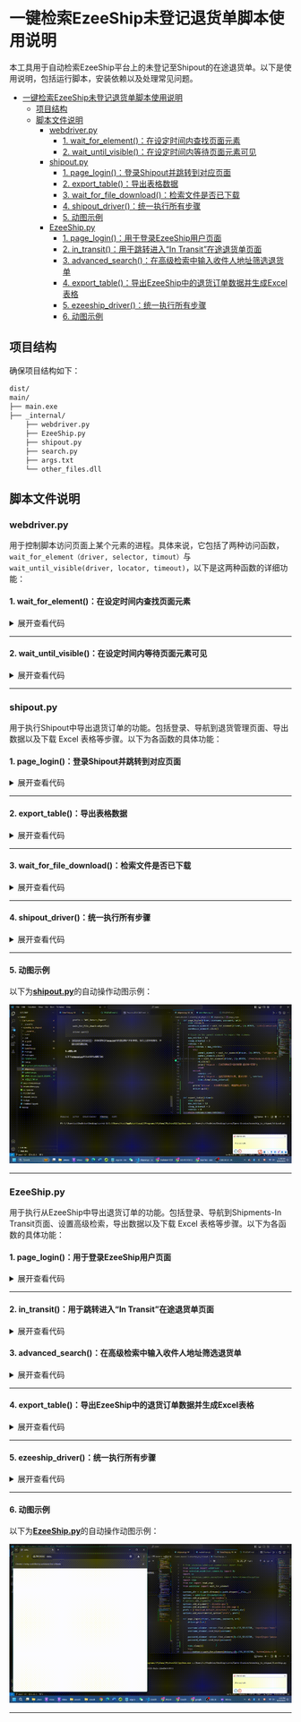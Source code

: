 # 一键检索EzeeShip未登记退货单脚本使用说明
本工具用于自动检索EzeeShip平台上的未登记至Shipout的在途退货单。以下是使用说明，包括运行脚本，安装依赖以及处理常见问题。

- [一键检索EzeeShip未登记退货单脚本使用说明](#一键检索ezeeship未登记退货单脚本使用说明)
  - [项目结构](#项目结构)
  - [脚本文件说明](#脚本文件说明)
    - [webdriver.py](#webdriverpy)
      - [1. wait\_for\_element()：在设定时间内查找页面元素](#1-wait_for_element在设定时间内查找页面元素)
      - [2. wait\_until\_visible()：在设定时间内等待页面元素可见](#2-wait_until_visible在设定时间内等待页面元素可见)
    - [shipout.py](#shipoutpy)
      - [1. page\_login()：登录Shipout并跳转到对应页面](#1-page_login登录shipout并跳转到对应页面)
      - [2. export\_table()：导出表格数据](#2-export_table导出表格数据)
      - [3. wait\_for\_file\_download()：检索文件是否已下载](#3-wait_for_file_download检索文件是否已下载)
      - [4. shipout\_driver()：统一执行所有步骤](#4-shipout_driver统一执行所有步骤)
      - [5. 动图示例](#5-动图示例)
    - [EzeeShip.py](#ezeeshippy)
      - [1. page\_login()：用于登录EzeeShip用户页面](#1-page_login用于登录ezeeship用户页面)
      - [2. in\_transit()：用于跳转进入“In Transit”在途退货单页面](#2-in_transit用于跳转进入in-transit在途退货单页面)
      - [3. advanced\_search()：在高级检索中输入收件人地址筛选退货单](#3-advanced_search在高级检索中输入收件人地址筛选退货单)
      - [4. export\_table()：导出EzeeShip中的退货订单数据并生成Excel表格](#4-export_table导出ezeeship中的退货订单数据并生成excel表格)
      - [5. ezeeship\_driver()：统一执行所有步骤](#5-ezeeship_driver统一执行所有步骤)
      - [6. 动图示例](#6-动图示例)

## 项目结构
确保项目结构如下：
```
dist/
main/
├── main.exe
├── _internal/
    ├── webdriver.py
    ├── EzeeShip.py
    ├── shipout.py
    ├── search.py
    ├── args.txt
    └── other_files.dll
```

## 脚本文件说明

### webdriver.py
用于控制脚本访问页面上某个元素的进程。具体来说，它包括了两种访问函数，`wait_for_element（driver, selector, timout）`与`wait_until_visible(driver, locator, timeout)`，以下是这两种函数的详细功能：

#### 1. wait_for_element()：在设定时间内查找页面元素
<details>
  <summary>展开查看代码</summary>

```python
def wait_for_element(driver, selector, timeout=10):
    try:
        element = WebDriverWait(driver, timeout).until(
            EC.element_to_be_clickable(selector)
        )
        return element
    except Exception as e:
        print("访问超时")
```

- `wait_for_element(driver, selector, timeout)`：创建一个WebDriverWait对象，用于在指定的时间内等待某个条件的发生。
  -  `driver`：这是一个WebDriver实例，通常用于控制浏览器。
  -  `selector`: 这是一个选择器，告诉Selenium需要在页面上找到哪个元素以及如何找到它。
  - `timeout`：这是等待该元素出现的最长时间，如果未能等到该元素加载完成，将会抛出超时异常。
</details>

_________________
#### 2. wait_until_visible()：在设定时间内等待页面元素可见
<details>
  <summary>展开查看代码</summary>

```python
def wait_until_visible(driver, locator, timeout=10):
    try:
        wait = WebDriverWait(driver, timeout)
        element = wait.until(EC.visibility_of_element_located(locator))
        return element
    
    except Exception as e:
        print("访问超时")
```
- `wait_until_visible(driver, locator, timeout)`：功能同上，用于等待页面上某个元素变得可见，并在元素可见后执行操作（例如点击）。输入参数与`wait_for_element()`功能一致

</details>

_________________


### shipout.py  
用于执行Shipout中导出退货订单的功能。包括登录、导航到退货管理页面、导出数据以及下载 Excel 表格等步骤。以下为各函数的具体功能：

#### 1. page_login()：登录Shipout并跳转到对应页面
<details>
  <summary>展开查看代码</summary>

```python
def page_login(driver, username, password, url):
    driver.get(url)

    username_element = driver.find_element(By.CLASS_NAME, 'ez-input__inner')
    username_element.send_keys(username)

    password_element = driver.find_element(By.XPATH, '//input[@type="password" and @autocomplete="off" and contains(@class, "ez-input__inner")]')
    password_element.send_keys(password)


    try:
        button = wait_for_element(driver, (By.CSS_SELECTOR, '.ez-button.login-submit.ez-button--primary.ez-button--medium'))
        button.click()
        print("已成功登录Shipout")

    except:
        print("Shipout账号或密码输入错误，请重新输入")
        driver.quit()

    warehouse_element = wait_for_element(driver, (By.XPATH, '//div[contains(text(), "Upland，CA")]'))
    warehouse_element.click()

    # Click on the parent element to expand the submenu
    max_retries = 10
    sleep_interval = 2
    retries = 0
    while retries < max_retries:
        try:
            parent_element = wait_for_element(driver, (By.XPATH, '//*[@id="app-root-wrap"]/section/aside/div/div[1]/div/ul/li[3]/div/div/div'))
            parent_element.click()
            rt = wait_for_element(driver, (By.XPATH, '/html/body/div[2]/ul/li[1]/div/span')) #'//div[@class="ez-menu-item__content"]//span[contains(text(), "Return Order")]'
            rt.click()
            print("Shipout - 已成功跳转至“退货管理-退货单”页面")
            break
        except:
            retries +=1
            print("Shipout - 当前页面请求失败，重试次数：", retries)
            time.sleep(sleep_interval)
    else:
        print("Shipout - 页面请求已超时，请重新执行文件")
        driver.quit()
```

- `page_login(driver, username, password, url)`：用于访问Shipout登录界面并输入用户名和密码，选择仓库地址，以及跳转至“退货管理-退货单”页面。
</details>

_________________
#### 2. export_table()：导出表格数据
<details>
  <summary>展开查看代码</summary>

```python
def export_table(driver):
    max_retries = 10
    sleep_interval = 2
    retries = 0
    while retries < max_retries:
        try: 
            all_button = wait_for_element(driver, (By.XPATH, '//*[@id="tab-0"]'))
            all_button.click()
            print("Shipout - 已选择查看“全部”退货单，正在尝试导出所有表格")

            export_button = wait_for_element(driver, (By.XPATH, '//*[@id="app-root-wrap"]/section/section/main/div/header/div/div[2]/div[2]/button'))
            export_button.click()
            print("Shipout - 已选择“导出”")

            all_filtered = wait_for_element(driver, (By.XPATH, "//ul[contains(@id, 'dropdown-menu-')]/li[2][normalize-space()='Export All Filtered Orders' or normalize-space()='导出当前所有数据']"))
            all_filtered.click()
            print("Shipout - 已选择“导出当前所有数据”")
            print("Shipout - 已导出退货单表格")
            break
        except:
            retries +=1
            print("Shipout - 请求失败，正在尝试重新下载表格，重试次数：", retries)
            time.sleep(sleep_interval)
    else:
        print("Shipout - 页面请求已超时，请重新执行文件")   
        driver.quit() 
```

- `export_table(driver)`：定位至“全部”退货单页面并导出所有数据。由于该页面加载所需时间较长，可能会导致导出文件的请求失败。在这种情况下，该函数会重复执行并记录失败次数直至导出文件，若请求超时，请联系技术人员处理。
</details>

_________________
#### 3. wait_for_file_download()：检索文件是否已下载
<details>
  <summary>展开查看代码</summary>

```python
def wait_for_file_download(prefix, timeout=100):

    end_time = time.time() + timeout
    script_dir = os.path.dirname(os.path.abspath(__file__))

    while time.time() < end_time:
        for filename in os.listdir(script_dir):
            if filename.startswith(prefix):
                print(f"Shipout - 已查找到下载文件: {filename}")
                return True
        time.sleep(1)  # Wait before checking again

    print(f"Shipout - 下载超时，未能在当前目录找到以 '{prefix}' 为前缀的文件名")
    return False
```
- `wait_for_file_download(prefix, timeout=100)`：遍历当前路径内文件，查询是否已下载生成的Excel表格。
  - `prefix`：读取该路径内文件的前缀，如“WMS_Return_Export”为Shipout输出文件的固定前缀。
  - 
</details>

_________________
#### 4. shipout_driver()：统一执行所有步骤
<details>
  <summary>展开查看代码</summary>

```python
def shipout_driver():

    params = read_args()

    shipout_url = params.get('shipout_url')
    shipout_username = params.get('shipout_username')
    shipout_password = params.get('shipout_password')

    driver = webdriver.Chrome(options=options) 

    page_login(driver, shipout_username, shipout_password, shipout_url)

    export_table(driver)

    prefix = "WMS_Return_Export"

    wait_for_file_download(prefix)

    driver.quit()
```

- `shipout_driver()`：读取同路径内<u>**args.txt**</u>内的登录账户名和密码，执行上述所有操作，并退出浏览器控制。
</details>

_________________

#### 5. 动图示例

以下为<u>**shipout.py**</u>的自动操作动图示例：
<div style="text-align: center;">
  <img src="Shipout演示.gif" alt="Shipout.py">
</div>

_________________

### EzeeShip.py
用于执行从EzeeShip中导出退货订单的功能。包括登录、导航到Shipments-In Transit页面、设置高级检索，导出数据以及下载 Excel 表格等步骤。以下为各函数的具体功能：

#### 1. page_login()：用于登录EzeeShip用户页面
<details>
  <summary>展开查看代码</summary>

```python
def page_login(driver, username, password, url):
    driver.get(url)

    username_element =driver.find_element(By.CSS_SELECTOR, 'input[type="text"][autocomplete="username"].el-input__inner')
    username_element.send_keys(username)

    password_element =driver.find_element(By.CSS_SELECTOR, 'input[type="password"][autocomplete="password"].el-input__inner')
    password_element.send_keys(password)
    try:
        button = wait_for_element(driver, (By.CSS_SELECTOR, 'button[data-v-1915e4d0][type="submit"].el-button.login-submit-button'))
        button.click()
        print("已成功登录EzeeShip")
    except:
        print("EzeeShip账号或密码输入错误，请重新输入")
        driver.quit()
```

- `page_login(driver, username, password, url)`：用于访问Shipout登录界面并输入用户名和密码，选择仓库地址，以及跳转至“退货管理-退货单”页面。
    - `driver`： WebDriver实例，通常用于控制浏览器
    - `username`：用于登录EzeeShip的用户名，读取自<u>**args.txt**</u>
    - `password`：用于登录EzeeShip的密码，读取自<u>**args.txt**</u>
    - `url`：EzeeShip用户登录界面网址

</details>

_________________
#### 2. in_transit()：用于跳转进入“In Transit”在途退货单页面
<details>
  <summary>展开查看代码</summary>

```python
def in_transit(driver):

    shipments_element = wait_for_element(driver, (By.XPATH, '//span[contains(text(), "Shipments")]'))
    shipments_element.click()
    print("EzeeShip - 已成功转入“Shipment”页面")

    in_transit_element =  wait_for_element(driver, (By.XPATH, '//span[contains(text(), "In Transit")]'))
    in_transit_element.click()
    print("EzeeShip - 选择“In Transit”订单")

    all_element = wait_for_element(driver, (By.XPATH, '//*[@id="app"]/div[1]/div[2]/div[1]/ul/div/li[3]/ul/div/li[1]/span'))
    all_element.click()
    print('EzeeShip - 点击“All”')

```
- `in_transit(driver)`：依次操作浏览器点击“Shipment”选项，在进入页面后点击网页左侧目录的“In Transit"选项，最后点击下拉目录中的“All”选项，调出所有在途退货单数据。  

</details>

#### 3. advanced_search()：在高级检索中输入收件人地址筛选退货单
<details>
  <summary>展开查看代码</summary>

```python
def advanced_search(driver, address):

    advanced_search = driver.find_element(By.XPATH, '//*[@id="app"]/div[1]/div[2]/div[2]/div/div/div/div[1]/div/div[2]/div[1]/section/i[1]')
    advanced_search.click()
    print('EzeeShip - 进入Advanced Search')

    address_input = wait_for_element(driver, (By.XPATH, '//*[@id="app"]/div[1]/div[2]/div[2]/div/div/div/div[1]/div/div[2]/section/div/form/div[2]/div[2]/div/div/div/input'))
    address_input.send_keys(address)
    print('EzeeShip - 输入“Recipient Address"仓库地址：', address)

    confirm = wait_for_element(driver, (By.XPATH, '//*[@id="app"]/div[1]/div[2]/div[2]/div/div/div/div[1]/div/div[2]/section/div/div/button[1]'))
    confirm.click()
    print('EzeeShip - 点击确认')

```
- `advanced_search(driver, address)`：点击页面上“Advanced Search”的选项，在“Recipient”一栏输入对应仓库的收件人地址（如Upland是“1037”），并点击“Confirm”实现筛选对应退货单。
    - `address`是仓库的收货地址，如“Upland”仓库为1037，该地址需使用者在<u>**args.txt**</u>文件中的“ezeeship_recipient_address”一栏手动修改。
</details>

_________________
#### 4. export_table()：导出EzeeShip中的退货订单数据并生成Excel表格
<details>
  <summary>展开查看代码</summary>

```python
def export_table(driver):
    export_button = driver.find_element(By.XPATH, '//*[@id="app"]/div[1]/div[2]/div[2]/div/div/div/div[1]/div/div[1]/div[1]/div[1]/div[7]/div/div/button')
    export_button.click()

    try:

        by_order = wait_for_element(driver, (By.XPATH, "//ul[contains(@id, 'dropdown-menu-')]/li[1]/span[contains(text(), 'By Order')]"))
        by_order.click()
        print('EzeeShip - 选择“By Order”，正在尝试导出文件')
    except:
        print("EzeeShip - 导出文件失败")
```

- `export_table(driver)`：操作浏览器点击页面上方的“Export Shipment Info”选项，并选择“By Order”，生成所有在途退货单的Excel表格。
</details>

_________________
#### 5. ezeeship_driver()：统一执行所有步骤
<details>
  <summary>展开查看代码</summary>

```python
def ezeeship_driver():

    params = read_args()

    ezeeship_url = params.get('ezeeship_url')
    ezeeship_username = params.get('ezeeship_username')
    ezeeship_password = params.get('ezeeship_password')
    ezeeship_address = params.get('ezeeship_recipient_address')

    driver = webdriver.Chrome(options = options)
    
    page_login(driver, ezeeship_username, ezeeship_password, ezeeship_url)

    in_transit(driver)

    advanced_search(driver, ezeeship_address)

    export_table(driver)

    prefix = "Shipment_Information(by order)(all).xls"

    wait_for_file_download(prefix)

    driver.quit()
```
- `ezeeship_driver()`：读取同路径内<u>**args.txt**</u>内的登录账户名和密码，执行上述所有操作，并退出浏览器控制。
</details>

_________________

#### 6. 动图示例
以下为<u>**EzeeShip.py**</u>的自动操作动图示例：
<div style="text-align: center;">
  <img src="EzeeShip演示.gif" alt="EzeeShip.py">
</div>

_________________

